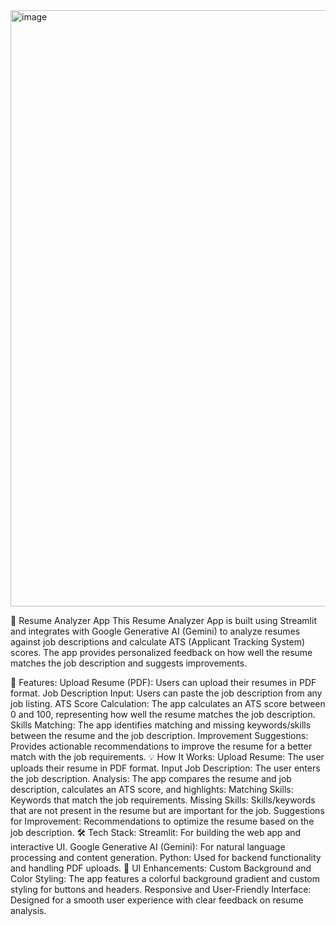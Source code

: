 <img width="954" alt="image" src="https://github.com/user-attachments/assets/eb009a17-b150-4c07-b187-e53169b8164d">

📝 Resume Analyzer App
This Resume Analyzer App is built using Streamlit and integrates with Google Generative AI (Gemini) to analyze resumes against job descriptions and calculate ATS (Applicant Tracking System) scores. The app provides personalized feedback on how well the resume matches the job description and suggests improvements.

🚀 Features:
Upload Resume (PDF): Users can upload their resumes in PDF format.
Job Description Input: Users can paste the job description from any job listing.
ATS Score Calculation: The app calculates an ATS score between 0 and 100, representing how well the resume matches the job description.
Skills Matching: The app identifies matching and missing keywords/skills between the resume and the job description.
Improvement Suggestions: Provides actionable recommendations to improve the resume for a better match with the job requirements.
💡 How It Works:
Upload Resume: The user uploads their resume in PDF format.
Input Job Description: The user enters the job description.
Analysis: The app compares the resume and job description, calculates an ATS score, and highlights:
Matching Skills: Keywords that match the job requirements.
Missing Skills: Skills/keywords that are not present in the resume but are important for the job.
Suggestions for Improvement: Recommendations to optimize the resume based on the job description.
🛠️ Tech Stack:
Streamlit: For building the web app and interactive UI.
Google Generative AI (Gemini): For natural language processing and content generation.
Python: Used for backend functionality and handling PDF uploads.
🎨 UI Enhancements:
Custom Background and Color Styling: The app features a colorful background gradient and custom styling for buttons and headers.
Responsive and User-Friendly Interface: Designed for a smooth user experience with clear feedback on resume analysis.

